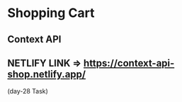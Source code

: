 #  Shopping Cart

##  Context API
 

## NETLIFY LINK => <span><a href="https://context-api-shop.netlify.app/" target="_blank">https://context-api-shop.netlify.app/</a></span>

(day-28 Task) 
